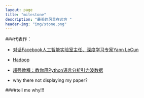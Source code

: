 ```yaml
---
layout: page
title: "milestone"
description: "最美的风景在远方 "
header-img: "img/stone.png"
---
```



###代表作：



- [对话Facebook人工智能实验室主任、深度学习专家Yann LeCun](http://www.infoq.com/cn/articles/interview-yann-lecun/)

- [Hadoop](https://www.zhihu.com/topic/19563390)

- [超强教程：教你用Python语言分析引力波数据](http://www.ithome.com/html/it/206349.htm)

- why there not displaying my paper?

####tell me why!!!






